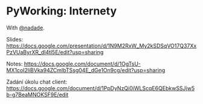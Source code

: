 PyWorking: Internety
====================

With [@nadade](https://github.com/nadade).

Slides: https://docs.google.com/presentation/d/1N9M2RxW_My2kSDSqVO17Q37XxPzVUaByrXR_dl4tl5E/edit?usp=sharing

Notes: https://docs.google.com/document/d/1OgTsU-MX1coI2liBVka94ZCmIbTSsg04E_dGe1On9cg/edit?usp=sharing

Zadání úkolu chat client: https://docs.google.com/document/d/1PpDyNzQi0iWLScqE6QEbkwSSJjw5b-g7BeaMNOKSF9E/edit
